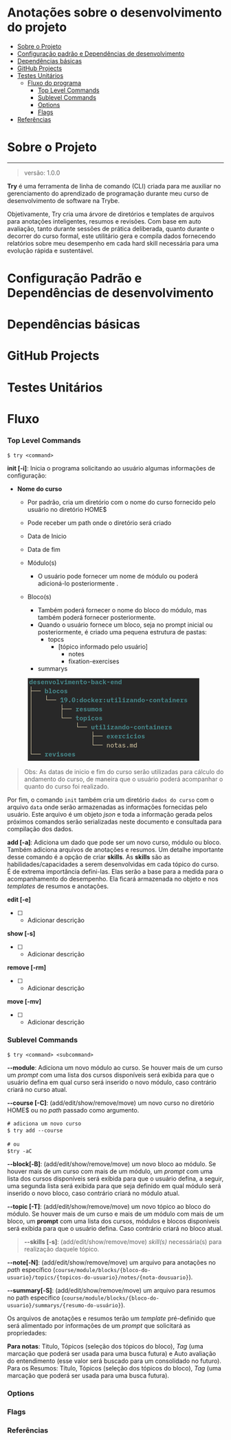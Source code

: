 # Anotações sobre o desenvolvimento do projeto

- [Sobre o Projeto](#sobre-o-projeto)
- [Configuração padrão e Dependências de desenvolvimento](#configuração-padrão-dependencias-de-desenvilvimento)
- [Dependências básicas](#dependências-básicas)
- [GitHub Projects](#github-project)
- [Testes Unitários](#testes-unitários)
  - [Fluxo do programa](#fluxo-do-programa)
    - [Top Level Commands](#top-level-commands)
    - [Sublevel Commands](#sublevel-commands)
    - [Options](#options)
    - [Flags](#levels)
- [Referências](referências)

# Sobre o Projeto

---

> versão: 1.0.0

**Try** é uma ferramenta de linha de comando (CLI) criada para me auxiliar no
gerenciamento do aprendizado de programação durante meu curso de desenvolvimento
de software na Trybe.

Objetivamente, Try cria uma árvore de diretórios e templates de arquivos para
anotações inteligentes, resumos e revisões. Com base em auto avaliação, tanto
durante sessões de prática deliberada, quanto durante o decorrer do curso
formal, este utilitário gera e compila dados fornecendo relatórios sobre meu
desempenho em cada hard skill necessária para uma evolução rápida e sustentável.

# Configuração Padrão e Dependências de desenvolvimento

# Dependências básicas

# GitHub Projects

# Testes Unitários

# Fluxo

### Top Level Commands

```
$ try <command>
```

**init [-i]**: Inicia o programa solicitando ao usuário algumas informações de
configuração:

- **Nome do curso**

  - Por padrão, cria um diretório com o nome do curso fornecido pelo usuário no
    diretório HOME$
  - Pode receber um path onde o diretório será criado
  - Data de Inicio
  - Data de fim
  - Módulo(s)
    - O usuário pode fornecer um nome de módulo ou poderá adicioná-lo
      posteriormente .
  - Bloco(s)

    - Também poderá fornecer o nome do bloco do módulo, mas também poderá
      fornecer posteriormente.
    - Quando o usuário fornece um bloco, seja no prompt inicial ou
      posteriormente, é criado uma pequena estrutura de pastas:
      - topcs
        - [tópico informado pelo usuário]
          - notes
          - fixation-exercises
    - summarys

    ![um exemplo de arvore de diretórios](./2022-04-12_11-20.png)

> Obs: As datas de inicio e fim do curso serão utilizadas para cálculo do
> andamento do curso, de maneira que o usuário poderá acompanhar o quanto do
> curso foi realizado.

Por fim, o comando `init` também cria um diretório `dados do curso` com o
arquivo `data` onde serão armazenadas as informações fornecidas pelo usuário.
Este arquivo é um objeto _json_ e toda a informação gerada pelos próximos
comandos serão serializadas neste documento e consultada para compilação dos
dados.

**add [-a]**: Adiciona um dado que pode ser um novo curso, módulo ou bloco.
Também adiciona arquivos de anotações e resumos. Um detalhe importante desse
comando é a opção de criar **skills**. As **skills** são as
habilidades/capacidades a serem desenvolvidas em cada tópico do curso. É de
extrema importância defini-las. Elas serão a base para a medida para o
acompanhamento do desempenho. Ela ficará armazenada no objeto e nos _templates_
de resumos e anotações.

**edit [-e]**

- [ ] - Adicionar descrição

**show [-s]**

- [ ] - Adicionar descrição

**remove [-rm]**

- [ ] - Adicionar descrição

**move [-mv]**

- [ ] - Adicionar descrição

### Sublevel Commands

```
$ try <command> <subcommand>

```

**--module**: Adiciona um novo módulo ao curso. Se houver mais de um curso um
_prompt_ com uma lista dos cursos disponíveis será exibida para que o usuário
defina em qual curso será inserido o novo módulo, caso contrário criará no curso
atual.

**--course [-C]**: (add/edit/show/remove/move) um novo curso no diretório HOME$
ou no _path_ passado como argumento.

```
# adiciona um novo curso
$ try add --course

# ou
$try -aC

```

**--block[-B]**: (add/edit/show/remove/move) um novo bloco ao módulo. Se houver
mais de um curso com mais de um módulo, um _prompt_ com uma lista dos cursos
disponíveis será exibida para que o usuário defina, a seguir, uma segunda lista
será exibida para que seja definido em qual módulo será inserido o novo bloco,
caso contrário criará no módulo atual.

**--topic [-T]**: (add/edit/show/remove/move) um novo tópico ao bloco do módulo.
Se houver mais de um curso e mais de um módulo com mais de um bloco, um
**prompt** com uma lista dos cursos, módulos e blocos disponíveis será exibida
para que o usuário defina. Caso contrário criará no bloco atual.

> **--skills [-s]**: (add/edit/show/remove/move) _skill(s)_ necessária(s) para
> realização daquele tópico.

**--note[-N]**: (add/edit/show/remove/move) um arquivo para anotações no _path_
específico
(`course/module/blocks/{bloco-do-usuario}/topics/{topicos-do-usuario}/notes/{nota-dousuario}`).

**--summary[-S]**: (add/edit/show/remove/move) um arquivo para resumos no path
específico
(`course/module/blocks/{bloco-do-usuario}/summarys/{resumo-do-usuário}`).

Os arquivos de anotações e resumos terão um _template_ pré-definido que será
alimentado por informações de um _prompt_ que solicitará as propriedades:

**Para notas**: Titulo, Tópicos (seleção dos tópicos do bloco), _Tag_ (uma
marcação que poderá ser usada para uma busca futura) e Auto avaliação do
entendimento (esse valor será buscado para um consolidado no futuro). Para os
Resumos: Título, Tópicos (seleção dos tópicos do bloco), _Tag_ (uma marcação que
poderá ser usada para uma busca futura).

### Options

### Flags

### Referências
